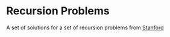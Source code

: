 # Recursion Problems

A set of solutions for a set of recursion problems from [Stanford](https://web.stanford.edu/class/cs9/lectures/06/Recursion%20Problems.pdf)
